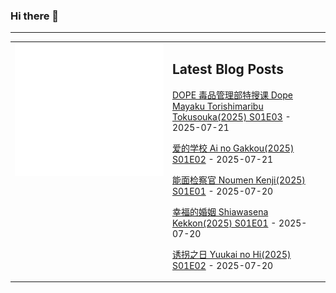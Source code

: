 ### Hi there 👋

<!--
**etng/etng** is a ✨ _special_ ✨ repository because its `README.md` (this file) appears on your GitHub profile.

Here are some ideas to get you started:

- 🔭 I’m currently working on ...
- 🌱 I’m currently learning ...
- 👯 I’m looking to collaborate on ...
- 🤔 I’m looking for help with ...
- 💬 Ask me about ...
- 📫 How to reach me: ...
- 😄 Pronouns: ...
- ⚡ Fun fact: ...
-->


---

<table>
<tr>
<td valign="top" width="50%">
<img src="metrics.svg" alt="Metric" />
</td>
<td valign="top" width="50%">

## Latest Blog Posts
<!-- blog start -->
[DOPE 毒品管理部特搜课 Dope Mayaku Torishimaribu Tokusouka(2025) S01E03](http://www.fanxinzhui.com/rr/2629#S01E03) - 2025-07-21

[爱的学校 Ai no Gakkou(2025) S01E02](http://www.fanxinzhui.com/rr/2634#S01E02) - 2025-07-21

[能面检察官 Noumen Kenji(2025) S01E01](http://www.fanxinzhui.com/rr/2636#S01E01) - 2025-07-20

[幸福的婚姻 Shiawasena Kekkon(2025) S01E01](http://www.fanxinzhui.com/rr/2635#S01E01) - 2025-07-20

[诱拐之日 Yuukai no Hi(2025) S01E02](http://www.fanxinzhui.com/rr/2632#S01E02) - 2025-07-20
<!-- blog end -->

</td></tr></table>

